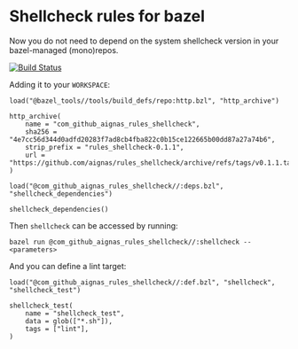 # Shellcheck rules for bazel

Now you do not need to depend on the system shellcheck version in your bazel-managed (mono)repos.

[![Build Status](https://github.com/aignas/rules_shellcheck/workflows/CI/badge.svg)](https://github.com/aignas/rules_shellcheck/actions)

Adding it to your `WORKSPACE`:
```starlark
load("@bazel_tools//tools/build_defs/repo:http.bzl", "http_archive")

http_archive(
    name = "com_github_aignas_rules_shellcheck",
    sha256 = "4e7cc56d344d0adfd20283f7ad8cb4fba822c0b15ce122665b00dd87a27a74b6",
    strip_prefix = "rules_shellcheck-0.1.1",
    url = "https://github.com/aignas/rules_shellcheck/archive/refs/tags/v0.1.1.tar.gz",
)

load("@com_github_aignas_rules_shellcheck//:deps.bzl", "shellcheck_dependencies")

shellcheck_dependencies()
```

Then `shellcheck` can be accessed by running:
```shell
bazel run @com_github_aignas_rules_shellcheck//:shellcheck -- <parameters>
```

And you can define a lint target:
```starlark
load("@com_github_aignas_rules_shellcheck//:def.bzl", "shellcheck", "shellcheck_test")

shellcheck_test(
    name = "shellcheck_test",
    data = glob(["*.sh"]),
    tags = ["lint"],
)
```

